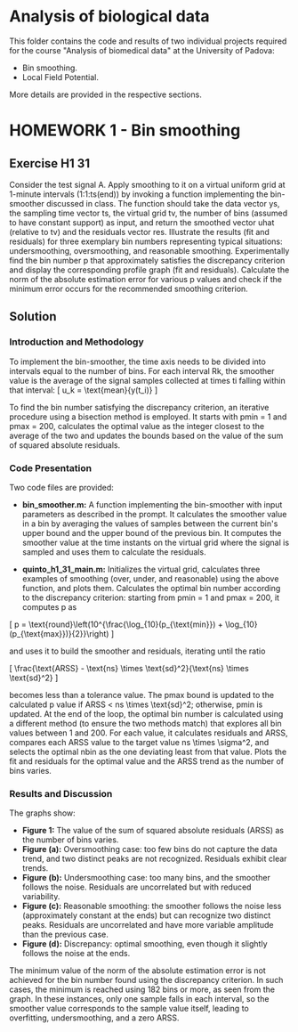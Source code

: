 # Analysis of biological data
This folder contains the code and results of two individual projects required for the course "Analysis of biomedical data" at the University of Padova:
- Bin smoothing.
- Local Field Potential.

More details are provided in the respective sections.

# HOMEWORK 1 - Bin smoothing

## Exercise H1 31

Consider the test signal A. Apply smoothing to it on a virtual uniform grid at 1-minute intervals (1:1:ts(end)) by invoking a function implementing the bin-smoother discussed in class. The function should take the data vector ys, the sampling time vector ts, the virtual grid tv, the number of bins (assumed to have constant support) as input, and return the smoothed vector uhat (relative to tv) and the residuals vector res. Illustrate the results (fit and residuals) for three exemplary bin numbers representing typical situations: undersmoothing, oversmoothing, and reasonable smoothing. Experimentally find the bin number p that approximately satisfies the discrepancy criterion and display the corresponding profile graph (fit and residuals). Calculate the norm of the absolute estimation error for various p values and check if the minimum error occurs for the recommended smoothing criterion.

## Solution

### Introduction and Methodology

To implement the bin-smoother, the time axis needs to be divided into intervals equal to the number of bins. For each interval Rk, the smoother value is the average of the signal samples collected at times ti falling within that interval:
\[ u_k = \text{mean}\{y(t_i)\} \]

To find the bin number satisfying the discrepancy criterion, an iterative procedure using a bisection method is employed. It starts with pmin = 1 and pmax = 200, calculates the optimal value as the integer closest to the average of the two and updates the bounds based on the value of the sum of squared absolute residuals.

### Code Presentation

Two code files are provided:

- **bin_smoother.m:** A function implementing the bin-smoother with input parameters as described in the prompt. It calculates the smoother value in a bin by averaging the values of samples between the current bin's upper bound and the upper bound of the previous bin. It computes the smoother value at the time instants on the virtual grid where the signal is sampled and uses them to calculate the residuals.

- **quinto_h1_31_main.m:** Initializes the virtual grid, calculates three examples of smoothing (over, under, and reasonable) using the above function, and plots them. Calculates the optimal bin number according to the discrepancy criterion: starting from pmin = 1 and pmax = 200, it computes p as

\[ p = \text{round}\left(10^{\frac{\log_{10}(p_{\text{min}}) + \log_{10}(p_{\text{max}})}{2}}\right) \]

and uses it to build the smoother and residuals, iterating until the ratio

\[ \frac{\text{ARSS} - \text{ns} \times \text{sd}^2}{\text{ns} \times \text{sd}^2} \]

becomes less than a tolerance value. The pmax bound is updated to the calculated p value if ARSS < ns \times \text{sd}^2; otherwise, pmin is updated. At the end of the loop, the optimal bin number is calculated using a different method (to ensure the two methods match) that explores all bin values between 1 and 200. For each value, it calculates residuals and ARSS, compares each ARSS value to the target value ns \times \sigma^2, and selects the optimal nbin as the one deviating least from that value. Plots the fit and residuals for the optimal value and the ARSS trend as the number of bins varies.

### Results and Discussion

The graphs show:

- **Figure 1:** The value of the sum of squared absolute residuals (ARSS) as the number of bins varies.
- **Figure (a):** Oversmoothing case: too few bins do not capture the data trend, and two distinct peaks are not recognized. Residuals exhibit clear trends.
- **Figure (b):** Undersmoothing case: too many bins, and the smoother follows the noise. Residuals are uncorrelated but with reduced variability.
- **Figure (c):** Reasonable smoothing: the smoother follows the noise less (approximately constant at the ends) but can recognize two distinct peaks. Residuals are uncorrelated and have more variable amplitude than the previous case.
- **Figure (d):** Discrepancy: optimal smoothing, even though it slightly follows the noise at the ends.

The minimum value of the norm of the absolute estimation error is not achieved for the bin number found using the discrepancy criterion. In such cases, the minimum is reached using 182 bins or more, as seen from the graph. In these instances, only one sample falls in each interval, so the smoother value corresponds to the sample value itself, leading to overfitting, undersmoothing, and a zero ARSS.
